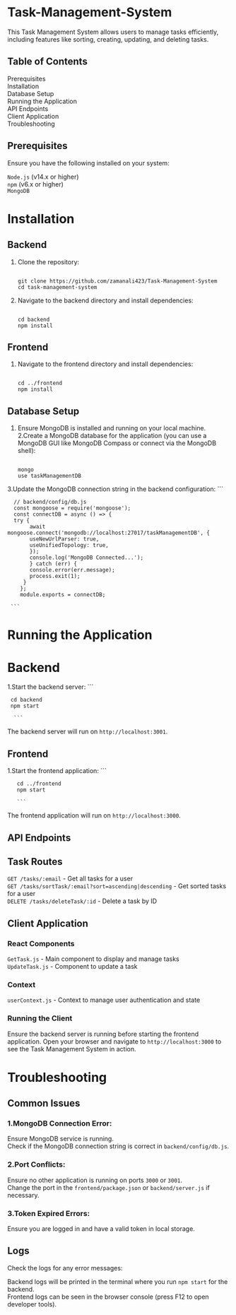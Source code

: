 # Task-Management-System
This Task Management System allows users to manage tasks efficiently, including features like sorting, creating, updating, and deleting tasks.
## Table of Contents
  Prerequisites
  <br />
  Installation
  <br />
  Database Setup
  <br />
  Running the Application
  <br />
  API Endpoints
  <br />
  Client Application
  <br />
  Troubleshooting

## Prerequisites
Ensure you have the following installed on your system:

  `Node.js` (v14.x or higher)
  <br />
  `npm` (v6.x or higher)
  <br />
  `MongoDB`

# Installation
## Backend
1. Clone the repository:
   ```
   
   git clone https://github.com/zamanali423/Task-Management-System
   cd task-management-system
   
   ```
3. Navigate to the backend directory and install dependencies:
   ```
   
   cd backend
   npm install
   
   ```

## Frontend
 1. Navigate to the frontend directory and install dependencies:
    ```
    
    cd ../frontend
    npm install
    
    ```

## Database Setup
 1. Ensure MongoDB is installed and running on your local machine.
 2.Create a MongoDB database for the application (you can use a MongoDB GUI like MongoDB Compass or connect via the MongoDB shell):
       ```
       
       mongo
       use taskManagementDB
       
       ```
 3.Update the MongoDB connection string in the backend configuration:
      ```
      
      // backend/config/db.js
      const mongoose = require('mongoose');
      const connectDB = async () => {
      try {
           await mongoose.connect('mongodb://localhost:27017/taskManagementDB', {
           useNewUrlParser: true,
           useUnifiedTopology: true,
           });
           console.log('MongoDB Connected...');
           } catch (err) {
           console.error(err.message);
           process.exit(1);
         }
        };
        module.exports = connectDB;

     ```

# Running the Application
# Backend
1.Start the backend server:
      ```

     cd backend
     npm start

      ```
  The backend server will run on `http://localhost:3001`.

## Frontend
 1.Start the frontend application:
       ```

       cd ../frontend
       npm start

       ```
  The frontend application will run on `http://localhost:3000`.  


## API Endpoints
## Task Routes
  `GET /tasks/:email` - Get all tasks for a user
  <br />
  `GET /tasks/sortTask/:email?sort=ascending|descending` - Get sorted tasks for a user
  <br />
  `DELETE /tasks/deleteTask/:id` - Delete a task by ID


## Client Application
### React Components
  `GetTask.js` - Main component to display and manage tasks
  <br />
  `UpdateTask.js` - Component to update a task
### Context
   `userContext.js` - Context to manage user authentication and state
### Running the Client
Ensure the backend server is running before starting the frontend application. Open your browser and navigate to `http://localhost:3000` to see the Task Management System in action.

# Troubleshooting
## Common Issues
### 1.MongoDB Connection Error:

Ensure MongoDB service is running.
<br />
Check if the MongoDB connection string is correct in `backend/config/db.js`.

### 2.Port Conflicts:
Ensure no other application is running on ports `3000` or `3001`.
<br />
Change the port in the `frontend/package.json` or `backend/server.js` if necessary.

### 3.Token Expired Errors:
Ensure you are logged in and have a valid token in local storage.

## Logs
Check the logs for any error messages:

Backend logs will be printed in the terminal where you run `npm start` for the backend.
<br />
Frontend logs can be seen in the browser console (press F12 to open developer tools).





